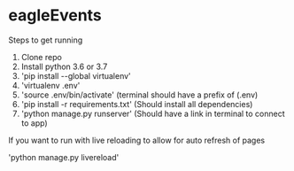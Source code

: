 # eagleEvents

Steps to get running
1. Clone repo
2. Install python 3.6 or 3.7
3. 'pip install --global virtualenv'
4. 'virtualenv .env'
5. 'source .env/bin/activate' (terminal should have a prefix of (.env)
6. 'pip install -r requirements.txt' (Should install all dependencies)
7. 'python manage.py runserver' (Should have a link in terminal to connect to app)

If you want to run with live reloading to allow for auto refresh of pages

'python manage.py livereload'
